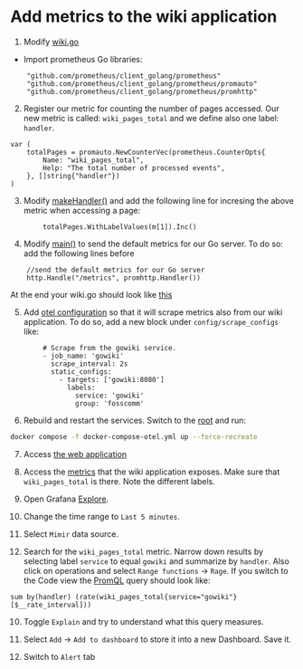 # Add metrics to the wiki application

1. Modify [wiki.go](../source/wiki.go)

- Import prometheus Go libraries:

```
	"github.com/prometheus/client_golang/prometheus"
	"github.com/prometheus/client_golang/prometheus/promauto"
	"github.com/prometheus/client_golang/prometheus/promhttp"
```

2. Register our metric for counting the number of pages accessed. Our new metric is called: `wiki_pages_total` and we define also one label: `handler`.

```
var (
	totalPages = promauto.NewCounterVec(prometheus.CounterOpts{
		Name: "wiki_pages_total",
		Help: "The total number of processed events",
	}, []string{"handler"})
)
```

3. Modify [makeHandler()](../source/wiki.go#L75) and add the following line for incresing the above metric when accessing a page:

```
		totalPages.WithLabelValues(m[1]).Inc()
```

4. Modify [main()](../source/wiki.go#L86) to send the default metrics for our Go server. To do so: add the following lines before 

```
	//send the default metrics for our Go server
	http.Handle("/metrics", promhttp.Handler())
```

At the end your wiki.go should look like [this](../source/wiki_metrics.go)

5. Add [otel configuration](../../otel/otel.yml) so that it will scrape metrics also from our wiki application. To do so, add a new block under `config/scrape_configs` like:

```
        # Scrape from the gowiki service.
        - job_name: 'gowiki'
          scrape_interval: 2s
          static_configs:
            - targets: ['gowiki:8080']
              labels:
                service: 'gowiki'
                group: 'fosscomm'
```

6. Rebuild and restart the services. Switch to the [root](../..) and run:

```bash
docker compose -f docker-compose-otel.yml up --force-recreate
```

7. Access [the web application](http://localhost:8080/view/foo)

8. Access the [metrics](http://localhost:8080/metrics) that the wiki application exposes. Make sure that `wiki_pages_total` is there. Note the different labels.

6. Open Grafana [Explore](http://localhost:3000/explore).

7. Change the time range to `Last 5 minutes`.

8. Select `Mimir` data source.

9. Search for the `wiki_pages_total` metric. Narrow down results by selecting label `service` to equal `gowiki` and summarize by `handler`. 
Also click on operations and select `Range functions` -> `Rage`.
If you switch to the Code view the [PromQL](https://prometheus.io/docs/prometheus/latest/querying/basics/) query should look like:

```
sum by(handler) (rate(wiki_pages_total{service="gowiki"}[$__rate_interval]))
```

10. Toggle `Explain` and try to understand what this query measures.

11. Select `Add` -> `Add to dashboard` to store it into a new Dashboard. Save it.

12. Switch to `Alert` tab